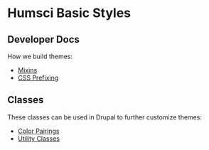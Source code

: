 # Humsci Basic Styles

## Developer Docs

How we build themes:
* [Mixins](/docroot/themes/humsci/humsci_basic/docs/mixins.md)
* [CSS Prefixing](/docroot/themes/humsci/humsci_basic/docs/css-prefixing.md)

## Classes

These classes can be used in Drupal to further customize themes:
* [Color Pairings](/docroot/themes/humsci/humsci_basic/docs/color-pairings.md)
* [Utility Classes](/docroot/themes/humsci/humsci_basic/docs/utility-classes.md)
